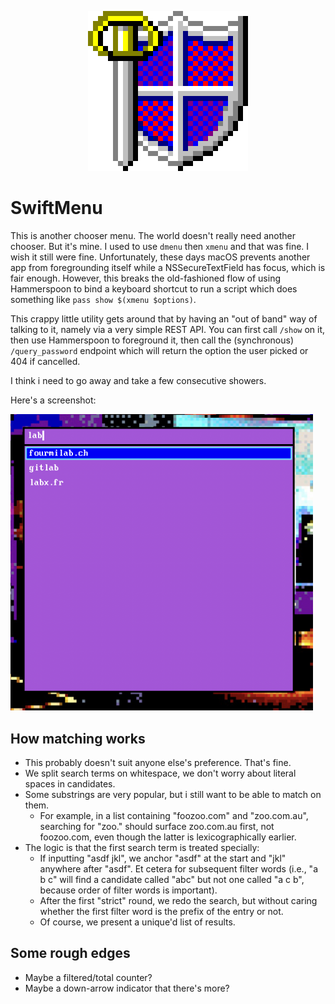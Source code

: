 <p align="center">
  <img src="SwiftMenu/Assets.xcassets/AppIcon.appiconset/appicon-256.png" alt="SwiftMenu icon" />
</p>

# SwiftMenu

This is another chooser menu.  The world doesn't really need another chooser.  But it's mine.  I
used to use `dmenu` then `xmenu` and that was fine.  I wish it still were fine.  Unfortunately,
these days macOS prevents another app from foregrounding itself while a NSSecureTextField has focus,
which is fair enough.  However, this breaks the old-fashioned flow of using Hammerspoon to bind a
keyboard shortcut to run a script which does something like `pass show $(xmenu $options)`.

This crappy little utility gets around that by having an "out of band" way of talking to it, namely
via a very simple REST API.  You can first call `/show` on it, then use Hammerspoon to foreground
it, then call the (synchronous) `/query_password` endpoint which will return the option the user
picked or 404 if cancelled.

I think i need to go away and take a few consecutive showers.

Here's a screenshot:

<img src="/img/screenshot.png" alt="A screenshot of the SwiftMenu window" width="484" />

## How matching works

* This probably doesn't suit anyone else's preference.  That's fine.
* We split search terms on whitespace, we don't worry about literal spaces in candidates.
* Some substrings are very popular, but i still want to be able to match on them.
    * For example, in a list containing "foozoo.com" and "zoo.com.au", searching for "zoo." should
      surface zoo.com.au first, not foozoo.com, even though the latter is lexicographically earlier.
* The logic is that the first search term is treated specially:
    * If inputting "asdf jkl", we anchor "asdf" at the start and "jkl" anywhere after "asdf".  Et
      cetera for subsequent filter words (i.e., "a b c" will find a candidate called "abc" but not
      one called "a c b", because order of filter words is important).
    * After the first "strict" round, we redo the search, but without caring whether the first filter word is the prefix of the
      entry or not.
    * Of course, we present a unique'd list of results.

## Some rough edges

* Maybe a filtered/total counter?
* Maybe a down-arrow indicator that there's more?
